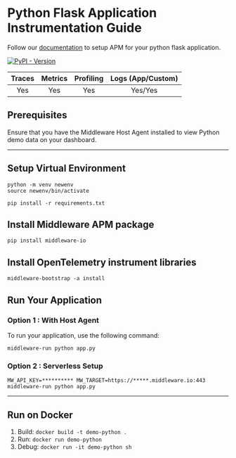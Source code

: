 # Python Flask Application Instrumentation Guide
Follow our [documentation](https://docs.middleware.io/docs/apm-configuration/python/python-apm-setup) to setup APM for your python flask application.

[![PyPI - Version](https://img.shields.io/pypi/v/middleware-io)](https://pypi.org/project/middleware-io/)


|  Traces  |  Metrics  |  Profiling  |  Logs (App/Custom)  |
|:--------:|:---------:|:-----------:|:-------------------:|
|   Yes    |    Yes    |     Yes     |       Yes/Yes       |

## Prerequisites
Ensure that you have the Middleware Host Agent installed to view Python demo data on your dashboard.

---------------------
## Setup Virtual Environment
```
python -m venv newenv
source newenv/bin/activate

pip install -r requirements.txt
```

## Install Middleware APM package
```shell
pip install middleware-io
```

## Install OpenTelemetry instrument libraries 
```shell
middleware-bootstrap -a install
```

## Run Your Application 

### Option 1 : With Host Agent
To run your application, use the following command:
```shell
middleware-run python app.py
```
### Option 2 : Serverless Setup
```shell
MW_API_KEY=********** MW_TARGET=https://*****.middleware.io:443 middleware-run python app.py
```
---------------------------------
## Run on Docker
1. Build: `docker build -t demo-python .`
2. Run: `docker run demo-python`
3. Debug: `docker run -it demo-python sh`